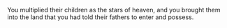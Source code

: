You multiplied their children as the stars of heaven, and you brought them into the land that you had told their fathers to enter and possess.
